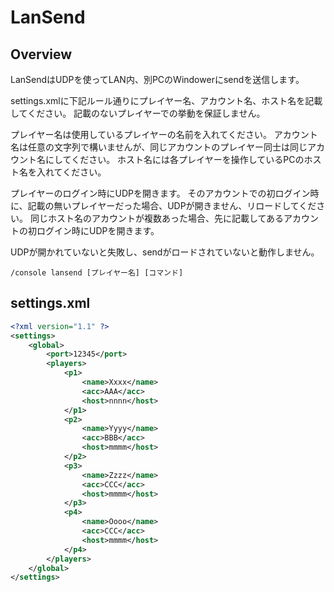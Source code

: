 # LanSend

## Overview

LanSendはUDPを使ってLAN内、別PCのWindowerにsendを送信します。

settings.xmlに下記ルール通りにプレイヤー名、アカウント名、ホスト名を記載してください。
記載のないプレイヤーでの挙動を保証しません。

プレイヤー名は使用しているプレイヤーの名前を入れてください。
アカウント名は任意の文字列で構いませんが、同じアカウントのプレイヤー同士は同じアカウント名にしてください。
ホスト名には各プレイヤーを操作しているPCのホスト名を入れてください。

プレイヤーのログイン時にUDPを開きます。
そのアカウントでの初ログイン時に、記載の無いプレイヤーだった場合、UDPが開きません、リロードしてください。
同じホスト名のアカウントが複数あった場合、先に記載してあるアカウントの初ログイン時にUDPを開きます。

UDPが開かれていないと失敗し、sendがロードされていないと動作しません。


```
/console lansend [プレイヤー名] [コマンド]
```

## settings.xml

```xml
<?xml version="1.1" ?>
<settings>
    <global>
        <port>12345</port>
        <players>
            <p1>
                <name>Xxxx</name>
                <acc>AAA</acc>
                <host>nnnn</host>
            </p1>
            <p2>
                <name>Yyyy</name>
                <acc>BBB</acc>
                <host>mmmm</host>
            </p2>
            <p3>
                <name>Zzzz</name>
                <acc>CCC</acc>
                <host>mmmm</host>
            </p3>
            <p4>
                <name>Oooo</name>
                <acc>CCC</acc>
                <host>mmmm</host>
            </p4>
        </players>
    </global>
</settings>
```
